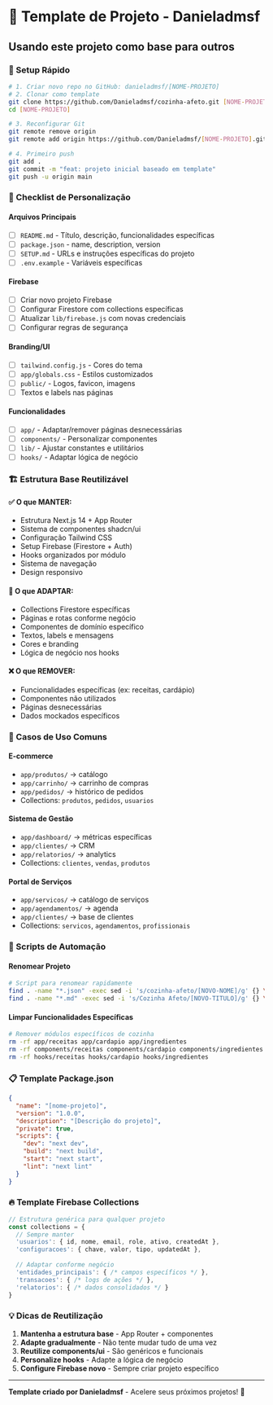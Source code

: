 # 🔄 Template de Projeto - Danieladmsf

## Usando este projeto como base para outros

### 🚀 Setup Rápido
```bash
# 1. Criar novo repo no GitHub: danieladmsf/[NOME-PROJETO]
# 2. Clonar como template
git clone https://github.com/Danieladmsf/cozinha-afeto.git [NOME-PROJETO]
cd [NOME-PROJETO]

# 3. Reconfigurar Git
git remote remove origin
git remote add origin https://github.com/Danieladmsf/[NOME-PROJETO].git

# 4. Primeiro push
git add .
git commit -m "feat: projeto inicial baseado em template"
git push -u origin main
```

### 📝 Checklist de Personalização

#### Arquivos Principais
- [ ] `README.md` - Título, descrição, funcionalidades específicas
- [ ] `package.json` - name, description, version
- [ ] `SETUP.md` - URLs e instruções específicas do projeto
- [ ] `.env.example` - Variáveis específicas

#### Firebase
- [ ] Criar novo projeto Firebase
- [ ] Configurar Firestore com collections específicas
- [ ] Atualizar `lib/firebase.js` com novas credenciais
- [ ] Configurar regras de segurança

#### Branding/UI
- [ ] `tailwind.config.js` - Cores do tema
- [ ] `app/globals.css` - Estilos customizados
- [ ] `public/` - Logos, favicon, imagens
- [ ] Textos e labels nas páginas

#### Funcionalidades
- [ ] `app/` - Adaptar/remover páginas desnecessárias
- [ ] `components/` - Personalizar componentes
- [ ] `lib/` - Ajustar constantes e utilitários
- [ ] `hooks/` - Adaptar lógica de negócio

### 🏗️ Estrutura Base Reutilizável

#### ✅ O que MANTER:
- Estrutura Next.js 14 + App Router
- Sistema de componentes shadcn/ui
- Configuração Tailwind CSS
- Setup Firebase (Firestore + Auth)
- Hooks organizados por módulo
- Sistema de navegação
- Design responsivo

#### 🔄 O que ADAPTAR:
- Collections Firestore específicas
- Páginas e rotas conforme negócio
- Componentes de domínio específico
- Textos, labels e mensagens
- Cores e branding
- Lógica de negócio nos hooks

#### ❌ O que REMOVER:
- Funcionalidades específicas (ex: receitas, cardápio)
- Componentes não utilizados
- Páginas desnecessárias
- Dados mockados específicos

### 🎯 Casos de Uso Comuns

#### E-commerce
- `app/produtos/` → catálogo
- `app/carrinho/` → carrinho de compras
- `app/pedidos/` → histórico de pedidos
- Collections: `produtos`, `pedidos`, `usuarios`

#### Sistema de Gestão
- `app/dashboard/` → métricas específicas
- `app/clientes/` → CRM
- `app/relatorios/` → analytics
- Collections: `clientes`, `vendas`, `produtos`

#### Portal de Serviços
- `app/servicos/` → catálogo de serviços
- `app/agendamentos/` → agenda
- `app/clientes/` → base de clientes
- Collections: `servicos`, `agendamentos`, `profissionais`

### 🔧 Scripts de Automação

#### Renomear Projeto
```bash
# Script para renomear rapidamente
find . -name "*.json" -exec sed -i 's/cozinha-afeto/[NOVO-NOME]/g' {} \;
find . -name "*.md" -exec sed -i 's/Cozinha Afeto/[NOVO-TITULO]/g' {} \;
```

#### Limpar Funcionalidades Específicas
```bash
# Remover módulos específicos de cozinha
rm -rf app/receitas app/cardapio app/ingredientes
rm -rf components/receitas components/cardapio components/ingredientes
rm -rf hooks/receitas hooks/cardapio hooks/ingredientes
```

### 📋 Template Package.json
```json
{
  "name": "[nome-projeto]",
  "version": "1.0.0",
  "description": "[Descrição do projeto]",
  "private": true,
  "scripts": {
    "dev": "next dev",
    "build": "next build",
    "start": "next start",
    "lint": "next lint"
  }
}
```

### 🔥 Template Firebase Collections
```javascript
// Estrutura genérica para qualquer projeto
const collections = {
  // Sempre manter
  'usuarios': { id, nome, email, role, ativo, createdAt },
  'configuracoes': { chave, valor, tipo, updatedAt },
  
  // Adaptar conforme negócio
  'entidades_principais': { /* campos específicos */ },
  'transacoes': { /* logs de ações */ },
  'relatorios': { /* dados consolidados */ }
}
```

### 💡 Dicas de Reutilização
1. **Mantenha a estrutura base** - App Router + componentes
2. **Adapte gradualmente** - Não tente mudar tudo de uma vez
3. **Reutilize components/ui** - São genéricos e funcionais
4. **Personalize hooks** - Adapte a lógica de negócio
5. **Configure Firebase novo** - Sempre criar projeto específico

---

**Template criado por Danieladmsf** - Acelere seus próximos projetos! 🚀